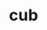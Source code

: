 ---
title: "cub"
layout: cache
categories: [package, v0.18.1]
meta: {"versions": ["1.16.0"], "compilers": ["gcc@=7.3.1", "gcc@=7.5.0"], "oss": ["amzn2", "ubuntu18.04"], "platforms": ["linux"], "targets": ["aarch64", "graviton2", "x86_64", "x86_64_v3", "x86_64_v4"], "stacks": ["aws-isc", "aws-isc-aarch64", "e4s", "root"], "num_specs": 5, "num_specs_by_stack": {"root": 5, "aws-isc": 2, "aws-isc-aarch64": 2, "e4s": 1}}
spec_details: [{"hash": "rab6quigkdvdk6nojyrigdlbvvpesy4y", "compiler": "gcc@=7.3.1", "versions": ["1.16.0"], "os": "amzn2", "platform": "linux", "target": "x86_64_v3", "variants": [], "stacks": ["root", "aws-isc"], "size": "-", "tarball": "https://binaries.spack.io/v0.18.1/build_cache/linux-amzn2-x86_64_v3/gcc-7.3.1/cub-1.16.0/linux-amzn2-x86_64_v3-gcc-7.3.1-cub-1.16.0-rab6quigkdvdk6nojyrigdlbvvpesy4y.spack"}, {"hash": "v3fgzycx5paclf3fhxcf2fegtcgrfhex", "compiler": "gcc@=7.3.1", "versions": ["1.16.0"], "os": "amzn2", "platform": "linux", "target": "x86_64_v4", "variants": [], "stacks": ["root", "aws-isc"], "size": "-", "tarball": "https://binaries.spack.io/v0.18.1/build_cache/linux-amzn2-x86_64_v4/gcc-7.3.1/cub-1.16.0/linux-amzn2-x86_64_v4-gcc-7.3.1-cub-1.16.0-v3fgzycx5paclf3fhxcf2fegtcgrfhex.spack"}, {"hash": "crjsedw5nrmr6hgpjiqytnyv3ashvq67", "compiler": "gcc@=7.3.1", "versions": ["1.16.0"], "os": "amzn2", "platform": "linux", "target": "graviton2", "variants": [], "stacks": ["root", "aws-isc-aarch64"], "size": "-", "tarball": "https://binaries.spack.io/v0.18.1/build_cache/linux-amzn2-graviton2/gcc-7.3.1/cub-1.16.0/linux-amzn2-graviton2-gcc-7.3.1-cub-1.16.0-crjsedw5nrmr6hgpjiqytnyv3ashvq67.spack"}, {"hash": "c5hnv6mwrhrtkyafzjbzdbqwlopohb3r", "compiler": "gcc@=7.3.1", "versions": ["1.16.0"], "os": "amzn2", "platform": "linux", "target": "aarch64", "variants": [], "stacks": ["root", "aws-isc-aarch64"], "size": "-", "tarball": "https://binaries.spack.io/v0.18.1/build_cache/linux-amzn2-aarch64/gcc-7.3.1/cub-1.16.0/linux-amzn2-aarch64-gcc-7.3.1-cub-1.16.0-c5hnv6mwrhrtkyafzjbzdbqwlopohb3r.spack"}, {"hash": "r2vzfa4tid7rac3mkkqsz35jo477cgfs", "compiler": "gcc@=7.5.0", "versions": ["1.16.0"], "os": "ubuntu18.04", "platform": "linux", "target": "x86_64", "variants": [], "stacks": ["e4s", "root"], "size": "-", "tarball": "https://binaries.spack.io/v0.18.1/build_cache/linux-ubuntu18.04-x86_64/gcc-7.5.0/cub-1.16.0/linux-ubuntu18.04-x86_64-gcc-7.5.0-cub-1.16.0-r2vzfa4tid7rac3mkkqsz35jo477cgfs.spack"}]
---